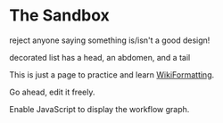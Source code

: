 # The Sandbox



reject anyone saying something is/isn't a good design!



decorated list has a head, an abdomen, and a tail



This is just a page to practice and learn [WikiFormatting](wiki-formatting). 



Go ahead, edit it freely.



Enable JavaScript to display the workflow graph.



